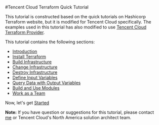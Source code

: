 #Tencent Cloud Terraform Quick Tutorial

This tutorial is constructed based on the quick tutorials on Hashicorp Terraform website, but it is modified for Tencent Cloud specifically. The examples used in this tutorial has also modified to use [Tencent Cloud Terraform Provider](https://registry.terraform.io/providers/tencentcloudstack/tencentcloud/latest/docs).

This tutorial contains the following sections: 
- [Introduction](./docs/introduction.md)
- [Install Terraform](./docs/installation.md)
- [Build Infrastructure](./docs/build-infra.md)
- [Change Infrastructure](./docs/change-infra.md)
- [Destroy Infrastructure](./docs/destroy-infra.md)
- [Define Input Variables](./docs/define-inputs.md)
- [Query Data with Output Variables](./docs/query-outputs.md)
- [Build and Use Modules](./docs/build-with-modules.md)
- [Work as a Team](./docs/share-state.md)

Now, let's get [Started](./docs/introduction.md)


**Note:** If you have question or suggestions for this tutorial, please contact [me](@LiaoJianhe) or Tencent Cloud's North America solution architect team.
